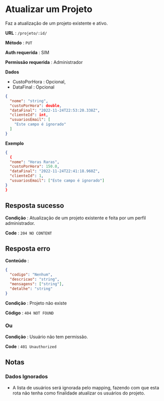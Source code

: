 # Atualizar um Projeto

Faz a atualização de um projeto existente e ativo.

**URL** : `/projeto/:id/`

**Método** : `PUT`

**Auth requerida** : SIM

**Permissão requerida** : Administrador

**Dados**

- CustoPorHora : Opcional,
- DataFinal : Opcional

```json
{
  "nome": "string",
  "custoPorHora": double,
  "dataFinal": "2022-11-24T22:53:20.338Z",
  "clienteId": int,
  "usuariosEmail": [
    "Este campo é ignorado"
  ]
}
```

**Exemplo**

```json
{
  {
  "nome": "Horas Raras",
  "custoPorHora": 150.0,
  "dataFinal": "2022-11-24T22:41:18.960Z",
  "clienteId": 1,
  "usuariosEmail": ["Este campo é ignorado"]
}
}
```

## Resposta sucesso

**Condição** : Atualização de um projeto existente e feita por um perfil administrador.

**Code** : `204 NO CONTENT`

## Resposta erro

**Conteúdo** :

```json
{
  "codigo": "Nenhum",
  "descricao": "string",
  "mensagens": ["string"],
  "detalhe": "string"
}
```

**Condição** : Projeto não existe

**Código** : `404 NOT FOUND`

### Ou

**Condição** : Usuário não tem permissão.

**Code** : `401 Unauthorized`

## Notas

### Dados Ignorados

- A lista de usuários será ignorada pelo mapping, fazendo com que esta rota não tenha como finalidade atualizar os usuários do projeto.
